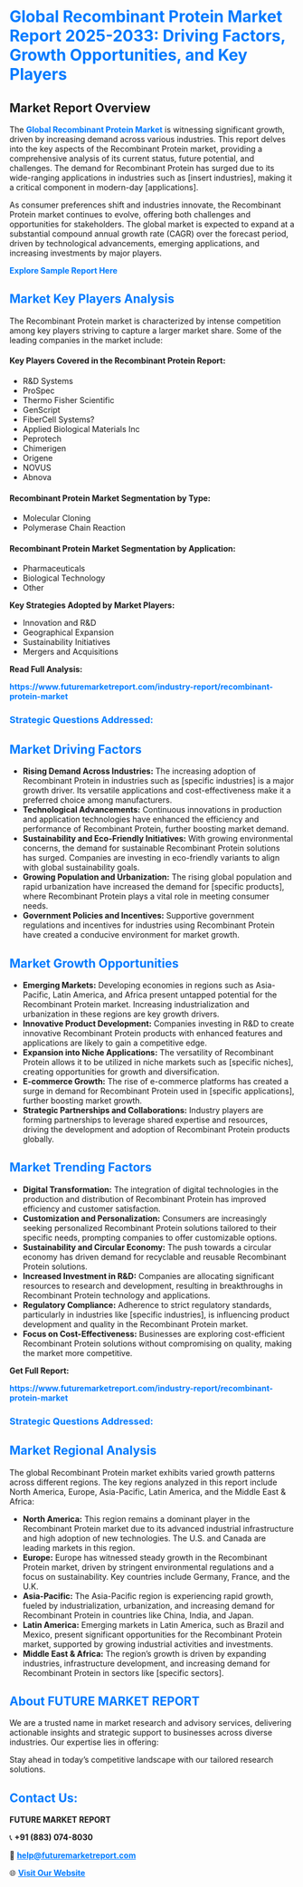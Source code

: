 <h1 style="color: #007BFF;">Global Recombinant Protein Market Report 2025-2033: Driving Factors, Growth Opportunities, and Key Players</h1>

<section id="overview">
<h2>Market Report Overview</h2>
<p>The <a href="https://www.futuremarketreport.com/industry-report/recombinant-protein-market" style="color: #007BFF; text-decoration: none;"><strong>Global Recombinant Protein Market</strong></a> is witnessing significant growth, driven by increasing demand across various industries. This report delves into the key aspects of the Recombinant Protein market, providing a comprehensive analysis of its current status, future potential, and challenges. The demand for Recombinant Protein has surged due to its wide-ranging applications in industries such as [insert industries], making it a critical component in modern-day [applications].</p>
<p>As consumer preferences shift and industries innovate, the Recombinant Protein market continues to evolve, offering both challenges and opportunities for stakeholders. The global market is expected to expand at a substantial compound annual growth rate (CAGR) over the forecast period, driven by technological advancements, emerging applications, and increasing investments by major players.</p>
</section>

<section id="overview">
<p><a href="https://www.futuremarketreport.com/request-sample/reportId=59468" style="color: #007BFF; text-decoration: none;"><strong>Explore Sample Report Here</strong></a></p>
</section>

<section id="key-players">
<h2 style="color: #007BFF;">Market Key Players Analysis</h2>
<p>The Recombinant Protein market is characterized by intense competition among key players striving to capture a larger market share. Some of the leading companies in the market include:</p>
<h4>Key Players Covered in the Recombinant Protein Report:</h4>
<ul><li>R&amp;D Systems</li><li>ProSpec</li><li>Thermo Fisher Scientific</li><li>GenScript</li><li>FiberCell Systems?</li><li>Applied Biological Materials Inc</li><li>Peprotech</li><li>Chimerigen</li><li>Origene</li><li>NOVUS</li><li>Abnova</li></ul>
<h4>Recombinant Protein Market Segmentation by Type:</h4>
<ul><li>Molecular Cloning</li><li>Polymerase Chain Reaction</li></ul>

<h4>Recombinant Protein Market Segmentation by Application:</h4>
<ul><li>Pharmaceuticals</li><li>Biological Technology</li><li>Other</li></ul>
<p><strong>Key Strategies Adopted by Market Players:</strong></p>
<ul>
<li>Innovation and R&D</li>
<li>Geographical Expansion</li>
<li>Sustainability Initiatives</li>
<li>Mergers and Acquisitions</li>
</ul>
</section>

<section>
<p><strong>Read Full Analysis: </strong></p><a href="https://www.futuremarketreport.com/industry-report/recombinant-protein-market" style="color: #007BFF; text-decoration: none;"><strong>https://www.futuremarketreport.com/industry-report/recombinant-protein-market</strong></a>
<h3 style="color: #007BFF;">Strategic Questions Addressed:</h3>
</section>

<section id="driving-factors">
<h2 style="color: #007BFF;">Market Driving Factors</h2>
<ul>
<li><strong>Rising Demand Across Industries:</strong> The increasing adoption of Recombinant Protein in industries such as [specific industries] is a major growth driver. Its versatile applications and cost-effectiveness make it a preferred choice among manufacturers.</li>
<li><strong>Technological Advancements:</strong> Continuous innovations in production and application technologies have enhanced the efficiency and performance of Recombinant Protein, further boosting market demand.</li>
<li><strong>Sustainability and Eco-Friendly Initiatives:</strong> With growing environmental concerns, the demand for sustainable Recombinant Protein solutions has surged. Companies are investing in eco-friendly variants to align with global sustainability goals.</li>
<li><strong>Growing Population and Urbanization:</strong> The rising global population and rapid urbanization have increased the demand for [specific products], where Recombinant Protein plays a vital role in meeting consumer needs.</li>
<li><strong>Government Policies and Incentives:</strong> Supportive government regulations and incentives for industries using Recombinant Protein have created a conducive environment for market growth.</li>
</ul>
</section>

<section id="growth-opportunities">
<h2 style="color: #007BFF;">Market Growth Opportunities</h2>
<ul>
<li><strong>Emerging Markets:</strong> Developing economies in regions such as Asia-Pacific, Latin America, and Africa present untapped potential for the Recombinant Protein market. Increasing industrialization and urbanization in these regions are key growth drivers.</li>
<li><strong>Innovative Product Development:</strong> Companies investing in R&D to create innovative Recombinant Protein products with enhanced features and applications are likely to gain a competitive edge.</li>
<li><strong>Expansion into Niche Applications:</strong> The versatility of Recombinant Protein allows it to be utilized in niche markets such as [specific niches], creating opportunities for growth and diversification.</li>
<li><strong>E-commerce Growth:</strong> The rise of e-commerce platforms has created a surge in demand for Recombinant Protein used in [specific applications], further boosting market growth.</li>
<li><strong>Strategic Partnerships and Collaborations:</strong> Industry players are forming partnerships to leverage shared expertise and resources, driving the development and adoption of Recombinant Protein products globally.</li>
</ul>
</section>

<section id="trending-factors">
<h2 style="color: #007BFF;">Market Trending Factors</h2>
<ul>
<li><strong>Digital Transformation:</strong> The integration of digital technologies in the production and distribution of Recombinant Protein has improved efficiency and customer satisfaction.</li>
<li><strong>Customization and Personalization:</strong> Consumers are increasingly seeking personalized Recombinant Protein solutions tailored to their specific needs, prompting companies to offer customizable options.</li>
<li><strong>Sustainability and Circular Economy:</strong> The push towards a circular economy has driven demand for recyclable and reusable Recombinant Protein solutions.</li>
<li><strong>Increased Investment in R&D:</strong> Companies are allocating significant resources to research and development, resulting in breakthroughs in Recombinant Protein technology and applications.</li>
<li><strong>Regulatory Compliance:</strong> Adherence to strict regulatory standards, particularly in industries like [specific industries], is influencing product development and quality in the Recombinant Protein market.</li>
<li><strong>Focus on Cost-Effectiveness:</strong> Businesses are exploring cost-efficient Recombinant Protein solutions without compromising on quality, making the market more competitive.</li>
</ul>
</section>

<section>
<p><strong>Get Full Report: </strong></p><a href="https://www.futuremarketreport.com/industry-report/recombinant-protein-market" style="color: #007BFF; text-decoration: none;"><strong>https://www.futuremarketreport.com/industry-report/recombinant-protein-market</strong></a>
<h3 style="color: #007BFF;">Strategic Questions Addressed:</h3>
</section>


<section id="regional-analysis">
<h2 style="color: #007BFF;">Market Regional Analysis</h2>
<p>The global Recombinant Protein market exhibits varied growth patterns across different regions. The key regions analyzed in this report include North America, Europe, Asia-Pacific, Latin America, and the Middle East & Africa:</p>
<ul>
<li><strong>North America:</strong> This region remains a dominant player in the Recombinant Protein market due to its advanced industrial infrastructure and high adoption of new technologies. The U.S. and Canada are leading markets in this region.</li>
<li><strong>Europe:</strong> Europe has witnessed steady growth in the Recombinant Protein market, driven by stringent environmental regulations and a focus on sustainability. Key countries include Germany, France, and the U.K.</li>
<li><strong>Asia-Pacific:</strong> The Asia-Pacific region is experiencing rapid growth, fueled by industrialization, urbanization, and increasing demand for Recombinant Protein in countries like China, India, and Japan.</li>
<li><strong>Latin America:</strong> Emerging markets in Latin America, such as Brazil and Mexico, present significant opportunities for the Recombinant Protein market, supported by growing industrial activities and investments.</li>
<li><strong>Middle East & Africa:</strong> The region’s growth is driven by expanding industries, infrastructure development, and increasing demand for Recombinant Protein in sectors like [specific sectors].</li>
</ul>
</section>

<footer>
<h2 style="color: #007BFF;">About FUTURE MARKET REPORT</h2>
<p>We are a trusted name in market research and advisory services, delivering actionable insights and strategic support to businesses across diverse industries. Our expertise lies in offering:</p>

<p>Stay ahead in today’s competitive landscape with our tailored research solutions.</p>

<h2 style="color: #007BFF;">Contact Us:</h2>
<p><strong>FUTURE MARKET REPORT</strong></p>
<p>📞 <strong>+91 (883) 074-8030</strong></p>
<p>📧 <strong><a href="mailto:help@futuremarketreport.com" style="color: #007BFF;">help@futuremarketreport.com</a></strong></p>
<p>🌐 <strong><a href="https://www.futuremarketreport.com/" style="color: #007BFF;">Visit Our Website</a></strong></p>
</footer>